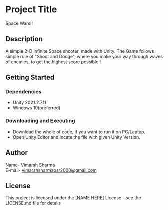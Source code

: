 # Project Title

Space Wars!!

## Description

A simple 2-D infinite Space shooter, made with Unity.
The Game follows simple rule of "Shoot and Dodge", where you make your way through waves of enemies, to get the highest score possible !

## Getting Started

### Dependencies

* Unity 2021.2.7f1
* Windows 10(preferred)

### Downloading and Executing

* Download the whole of code, if you want to run it on PC/Laptop.
* Open Unity Editor and locate the file with given Unity Version.


## Author

Name- Vimarsh Sharma<br>
E-mail- vimarshsharmabsr2000@gmail.com

## License

This project is licensed under the [NAME HERE] License - see the LICENSE.md file for details
